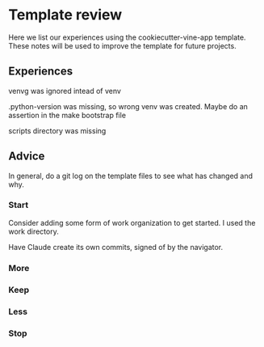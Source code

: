 # Template review

Here we list our experiences using the cookiecutter-vine-app template.
These notes will be used to improve the template for future projects.

## Experiences

venvg was ignored intead of venv

.python-version was missing, so wrong venv was created. Maybe do an assertion in the make bootstrap file

scripts directory was missing

## Advice

In general, do a git log on the template files to see what has changed and why.

### Start

Consider adding some form of work organization to get started.
I used the work directory.

Have Claude create its own commits, signed of by the navigator.

### More

### Keep

### Less

### Stop
